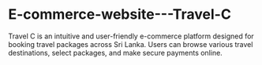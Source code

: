 # E-commerce-website---Travel-C
Travel C is an intuitive and user-friendly e-commerce platform designed for booking travel packages across Sri Lanka. Users can browse various travel destinations, select packages, and make secure payments online.
